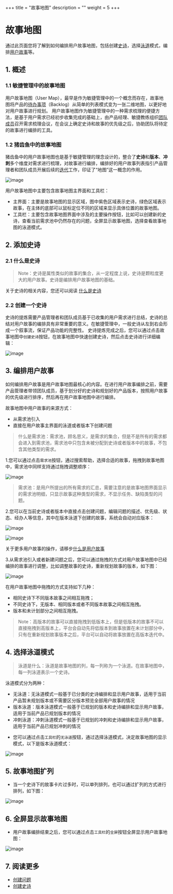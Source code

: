 +++
title = "故事地图"
description = ""
weight = 5
+++

# 故事地图

通过此页面您将了解到如何编排用户故事地图，包括创建[史诗](../work-lists/epic)，选择[泳道](../iteration-plan/lane)模式，编排[用户故事](../work-lists/user-story)等。

## 1. 概述

### 1.1 敏捷管理中的故事地图

用户故事地图（User Map），最早是作为敏捷管理中的一个概念而存在，故事地图将产品的[待办事项](../work-lists)（Backlog）从简单的列表模式变为一张二维地图，以更好地对用户故事进行规划。
用户故事地图作为敏捷管理中的一种需求梳理的便捷方法，是基于用户需求已经初步收集完成的基础上，由产品经理、敏捷教练组织[团队成员](../teammember)召开需求梳理会议，在会议上确定史诗和故事的优先级之后，协助团队将待定的故事进行编排的工具。

### 1.2 猪齿鱼中的故事地图

猪齿鱼中的用户故事地图也是基于敏捷管理的理念设计的，整合了**史诗**和**版本**、**冲刺**多个维度对需求进行梳理，对故事进行编排，编排好的用户故事列表指引产品管理者和团队成员开展后续的[迭代](../iteration-plan)工作，印证了“地图”这一概念的作用。

  ![image](/docs/user-guide/cooperation/image/storyMap-01.png)

用户故事地图中主要包含故事地图主界面和工具栏：

 * 主界面：主要是故事地图的显示区域，图中紫色区域表示史诗，绿色区域表示故事，在主体的底部可以鼠标定位不同的区域来显示具体位置的故事地图。  
 * 工具栏：主要包含故事地图界面中涉及的主要操作按钮，比如可以创建新的史诗，查看当前需求池中仍然存在的问题，全屏显示故事地图，选择查看故事地图的泳道模式。
   

## 2. 添加史诗

### 2.1 什么是史诗

<blockquote class="note">
Note：史诗是属性类似的故事的集合，从一定程度上说，史诗是颗粒度更大的用户故事。史诗是编排用户故事地图的基础。
</blockquote>

关于史诗的相关内容，您还可以阅读 [什么是史诗](../work-lists/epic)

### 2.2 创建一个史诗

史诗的提炼需要产品管理者和团队成员基于已收集的用户需求进行总结，史诗的总结对用户故事的编排具有非常重要的意义。在敏捷管理中，一般史诗从左到右会形成一个叙事流，保证产品功能的完整性。
史诗提炼完成之后，您可以通过点击故事地图中`创建史诗`按钮，在故事地图中快速创建史诗，然后点击史诗进行详细编辑：

![image](/docs/user-guide/cooperation/image/storyMap-02.png)

## 3. 编排用户故事

如何编排用户故事是用户故事地图最核心的内容。在进行用户故事编排之前，需要产品管理者带领团队成员，基于划分好的史诗和规划好的产品版本，按照用户故事的优先级进行排序，然后再在用户故事地图中进行编排。

故事地图中用户故事的来源方式：

 * 从需求池引入
 * 直接在用户故事主界面的泳道或者版本下创建问题

<blockquote class="note">
什么是需求池：需求池，顾名思义，是需求的集合，但是不是所有的需求都会进入到需求池，需求池中只包含未被分配到史诗或者版本中的故事，不包含其他类型的需求。
</blockquote>

1.您可以通过点击`需求池`按钮，通过搜索帮助，选择合适的故事，拖拽到故事地图中，需求池中同样支持通过拖拽调整顺序：

  ![image](/docs/user-guide/cooperation/image/storyMap-03.png)

  <blockquote class="note">
  需求池：是用户所提出的所有需求的汇总，需要注意的是故事地图界面显示的需求池明细，只显示故事这种类型的需求，不显示任务、缺陷类型的问题。
  </blockquote>

2.您可以在当前史诗或者版本中直接点击创建问题，编辑问题的描述、优先级、状态、经办人等信息，其中在版本泳道下创建的故事，系统会自动对应版本：

  ![image](/docs/user-guide/cooperation/image/storyMap-04.png)

  ![image](/docs/user-guide/cooperation/image/storyMap-05.png)

  关于更多用户故事的操作，请移步[什么是用户故事](../work-lists/user-story)


3.从需求池引入或者新建问题之后，您可以通过拖拽的方式对用户故事地图中已经编排的故事进行调整，比如调整故事的史诗，重新规划故事的版本，如下图：

![image](/docs/user-guide/cooperation/image/storyMap-06.png)

在用户故事地图中拖拽的方式支持如下几种：

 * 相同史诗下不同版本故事之间相互拖拽；
 * 不同史诗下，无版本、相同版本或者不同版本故事之间相互拖拽。
 * 版本和未计划部分之间相互拖拽。

<blockquote class="note">Note：高版本的故事可以直接拖拽到低版本上，但是低版本的故事不可以直接拖拽到高版本上，平台会自动先将低版本到故事放置在未计划部分中，只有在重新规划故事版本之后，平台可以自动将故事放置在高版本迭代中。</blockquote>

## 4. 选择泳道模式

<blockquote class="note">泳道是什么：泳道是故事地图的列，每一列称为一个泳道。在故事地图中，每一列泳道表示一个史诗。</blockquote>

泳道模式分为两种：
 * 无泳道：无泳道模式一般基于已分类的史诗编排和显示用户故事，适用于当前产品暂未规划版本或不需要区分版本预览全部用户故事的情况
 * 版本泳道：版本泳道模式一般基于已规划的版本和史诗编排和显示用户故事，适用于当前产品已规划版本的情况
 * 冲刺泳道：冲刺泳道模式一般基于已规划的冲刺和史诗编排和显示用户故事，适用于当前产品已规划冲刺的情况


- 您可以通过点击`工具栏`的`无泳道`按钮，通过选择泳道模式，决定故事地图的显示模式，以下是版本泳道模式：

![image](/docs/user-guide/cooperation/image/storyMap-007.png)


## 5. 故事地图扩列

- 当一个史诗下的故事卡片过多时，可以单列排列，也可以通过扩列的方式进行排列，如下图：

![image](/docs/user-guide/cooperation/image/storyMap-08.png)

## 6. 全屏显示故事地图

- 用户故事编排结束之后，您可以通过点击`工具栏`的`全屏`按钮全屏显示用户故事地图：

![image](/docs/user-guide/cooperation/image/storyMap-09.png)

## 7. 阅读更多

- [创建问题](../work-lists/problem)
- [创建史诗](../work-lists/epic)

 